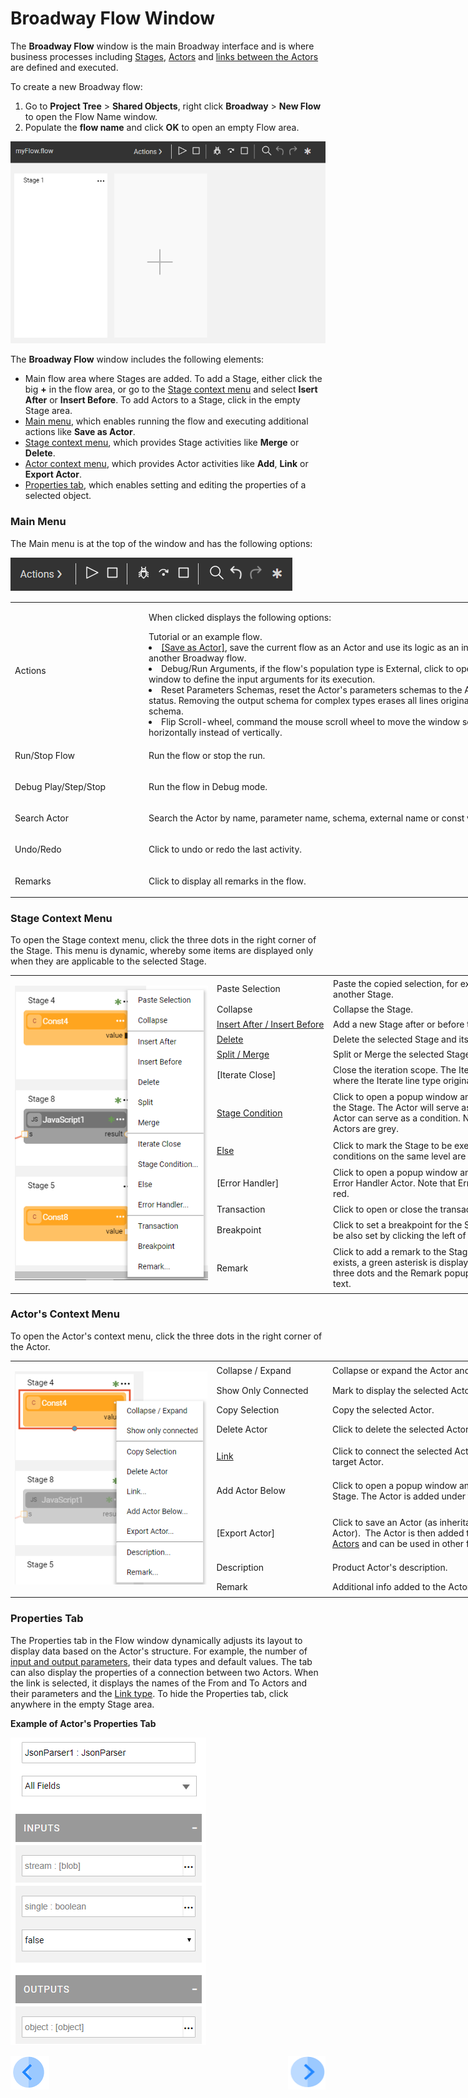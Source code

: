 # Broadway Flow Window

The **Broadway Flow** window is the main Broadway interface and is where business processes including [Stages](/articles/99_Broadway/19_broadway_flow_stages.md), [Actors](/articles/99_Broadway/03_broadway_actor.md) and [links between the Actors](<!--Link to 21-Links-->) are defined and executed. 

To create a new Broadway flow:
1. Go to **Project Tree** > **Shared Objects**, right click **Broadway** > **New Flow** to open the Flow Name window.
2. Populate the **flow name** and click **OK** to open an empty Flow area.

![image](/articles/99_Broadway/images/99_18_01_main_flow_area.PNG)

The **Broadway Flow** window includes the following elements:

- Main flow area where Stages are added. To add a Stage, either click the big **+** in the flow area, or go to the [Stage context menu](/articles/99_Broadway/18_broadway_flow_window.md#stage-context-menu) and select **Isert After** or **Insert Before**. To add Actors to a Stage, click in the empty Stage area.
- [Main menu](/articles/99_Broadway/18_broadway_flow_window.md#main-menu), which enables running the flow and executing additional actions like **Save as Actor**.
- [Stage context menu](/articles/99_Broadway/18_broadway_flow_window.md#stage-context-menu), which provides Stage activities like **Merge** or **Delete**.
- [Actor context menu](/articles/99_Broadway/18_broadway_flow_window.md#actor-context-menu), which provides Actor activities like **Add**, **Link** or **Export Actor**. 
- [Properties tab](/articles/99_Broadway/18_broadway_flow_window.md#properties-tab), which enables setting and editing the properties of a selected object. 

### Main Menu

The Main menu is at the top of the window and has the following options:

![image](/articles/99_Broadway/images/99_18_01_main_menu.PNG)

<table style="width: 900px;">
<tbody>
<tr>
<td width="170pxl">Actions</td>
<td width="630pxl">
<p>When clicked displays the following options:</p>Tutorial or an example flow.</li>
<li><a href="/articles/99_Broadway/23_xxxx.md">[Save as Actor]</a>, save the current flow as an Actor and use its logic as an inner flow in another Broadway flow.</li>
<li>Debug/Run Arguments, if the flow's population type is External, click to open the popup window to define the input arguments for its execution.</li>
<li>Reset Parameters Schemas, reset the Actor's parameters schemas to the Actor's original status. Removing the output schema for complex types erases all lines originating from the schema.</li>
<li>Flip Scroll-wheel, command the mouse scroll wheel to move the window scrollbar horizontally instead of vertically.</li>
</ul>
</td>
</tr>
<tr>
<td width="200">Run/Stop Flow</td>
<td style="width: 465px;">
<p>Run the flow or stop the run.</p>
</td>
</tr>
<tr>
<td width="200">Debug Play/Step/Stop</td>
<td style="width: 465px;">
<p>Run the flow in Debug mode.</p>
</td>
</tr>
<tr>
<td width="200">Search Actor</td>
<td style="width: 465px;">
<p>Search the Actor by name, parameter name, schema, external name or const value.</p>
</td>
</tr>
<tr>
<td width="200">Undo/Redo</td>
<td style="width: 465px;">
<p>Click to undo or redo the last activity.</p>
</td>
</tr>
<tr>
<td width="200">Remarks</td>
<td style="width: 465px;">
<p>Click to display all remarks in the flow.</p>
</td>
</tr>
</tbody>
</table>

### Stage Context Menu

To open the Stage context menu, click the three dots in the right corner of the Stage. This menu is dynamic, whereby some items are displayed only when they are applicable to the selected Stage. 

<table style="width: 900px;">
<tbody>
<tr>
<td rowspan="12" width="400pxl">
<p><img src="/articles/99_Broadway/images/99_18_02_stage_menu.png" alt="Stage context menu" /></td>
<td width="80pxl">Paste Selection</td>
<td width="420pxl">Paste the copied selection, for example an Actor from another Stage.</td>
</tr>
<tr>
<td width="200">Collapse</td>
<td style="width: 465px;">Collapse the Stage.</td>
</tr>
<tr>
<td width="200"><a href="/articles/99_Broadway/19_broadway_flow_stages.md#how-do-i-add-or-delete-a-stage "> Insert After / Insert Before</a></td>
<td style="width: 465px;">Add a new Stage after or before the selected one.</td>
</tr>
<tr>
<td width="200"><a href="/articles/99_Broadway/19_broadway_flow_stages.md#how-do-i-add-or-delete-a-stage "> Delete</a></td>
<td style="width: 465px;">Delete the selected Stage and its dependent branch.</td>
</tr>
<tr>
<td width="200"><a href="/articles/99_Broadway/19_broadway_flow_stages.md#how-do-i-split-or-merge-the-stages"> Split / Merge</a></td>
<td style="width: 465px;">Split or Merge the selected Stage.</td>
</tr>
<tr>
<td width="200">[Iterate Close]</td>
<td style="width: 465px;">Close the iteration scope. The Iteration scope starts where the Iterate line type originates in the Stage.</td>
</tr>
<tr>
<td width="200"><a href="/articles/99_Broadway/19_broadway_flow_stages">Stage Condition</a></td>
<td style="width: 465px;">Click to open a popup window and select an Actor for the Stage. The Actor will serve as a stage condition. Any Actor can serve as a condition. Note that Stage condition Actors are grey.</td>
</tr>
<tr>
<td width="200"><a href="/articles/99_Broadway/19_broadway_flow_stages">Else</a></td>
<td style="width: 465px;">Click to mark the Stage to be executed if none of the conditions on the same level are true.</td>
</tr>
<tr>
<td width="200">[Error Handler]</td>
<td style="width: 465px;">Click to open a popup window and select the Stage's Error Handler Actor. Note that Error Handler Actors are red.</td>
</tr>
<tr>
<td width="200">Transaction</td>
<td style="width: 465px;">Click to open or close the transaction.</td>
</tr>
<tr>
<td width="200">Breakpoint</td>
<td style="width: 465px;">Click to set a breakpoint for the Stage. A breakpoint can be also set by clicking the left of the Stage title.</td>
</tr>
<tr>
<td width="200">Remark</td>
<td style="width: 465px;">Click to add a remark to the Stage. If the remark already exists, a green asterisk is displayed on the left of the three dots and the Remark popup is open displaying its text.&nbsp;</td>
</tr>
</tbody>
</table>

### Actor's Context Menu

To open the Actor's context menu, click the three dots in the right corner of the Actor. 

<table style="width: 900px;">
<tbody>
<tr>
<td rowspan="9" width="400pxl">
<p><img src="/articles/99_Broadway/images/99_18_03_actor_menu.png" alt="Actor's context menu" /></p></td>
<td width="80pxl">Collapse / Expand</td>
<td width="420pxl">Collapse or expand the Actor and display its title.</td>
</tr>
<tr>
<td width="200">Show Only Connected</td>
<td style="width: 465px;">Mark to display the selected Actor and its connections.</td>
</tr>
<tr>
<td width="200">Copy Selection</td>
<td style="width: 465px;">Copy the selected Actor.</td>
</tr>
<tr>
<td width="200">Delete Actor</td>
<td style="width: 465px;">Click to delete the selected Actor.&nbsp;</td>
</tr>
<tr>
<td width="200"><a href="/articles/99_Broadway/21_broadway_flow_linking_actors.md#how-do-i-add-links-to-the-flow"> Link</a></td>
<td style="width: 465px;">Click to connect the selected Actor and the required target Actor.&nbsp;&nbsp;</td>
</tr>
<tr>
<td width="200">Add Actor Below</td>
<td style="width: 465px;">Click to open a popup window and select an Actor for the Stage. The Actor is added under the selected Actor.</td>
</tr>
<tr>
<td width="200">[Export Actor]</td>
<td style="width: 465px;">Click to save an Actor (as inheritance of the selected Actor).&nbsp; The Actor is then added to the list of <a href="/articles/99_Broadway/04_built_in_actor_types.md">built-in Actors</a> and can be used in other flows.</td>
</tr>
<tr>
<td width="200">Description</td>
<td style="width: 465px;">Product Actor's description.</td>
</tr>
<tr>
<td width="200">Remark</td>
<td style="width: 465px;">Additional info added to the Actor instance.&nbsp;</td>
</tr>
</tbody>
</table>

### Properties Tab

The Properties tab in the Flow window dynamically adjusts its layout to display data based on the Actor's structure. For example, the number of [input and output parameters](/articles/99_Broadway/03_broadway_actor.md#data-input-parameters), their data types and default values. The tab can also display the properties of a connection between two Actors. When the link is selected, it displays the names of the From and To Actors and their parameters and the [Link type](<!--Link to 21-Links-->).
To hide the Properties tab, click anywhere in the empty Stage area. 

**Example of Actor's Properties Tab**

![image](/articles/99_Broadway/images/99_18_04_properties.PNG)

[![Previous](/articles/images/Previous.png)](/articles/99_Broadway/17_tutorial_and_flow_examples.md)[<img align="right" width="60" height="54" src="/articles/images/Next.png">](/articles/99_Broadway/19_broadway_flow_stages.md)
